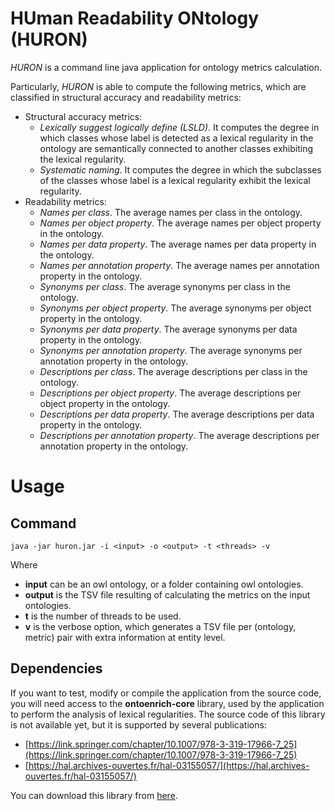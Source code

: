 # HUman Readability ONtology (HURON)
*HURON* is a command line java application for ontology metrics calculation.

Particularly, *HURON* is able to compute the following metrics, which are classified in structural accuracy and readability metrics:

- Structural accuracy metrics:
    - *Lexically suggest logically define (LSLD)*. It computes the degree in which classes whose label is detected as a lexical regularity in the ontology are semantically connected to another classes exhibiting the lexical regularity.
    - *Systematic naming*. It computes the degree in which the subclasses of the classes whose label is a lexical regularity exhibit the lexical regularity.
- Readability metrics:
    - *Names per class*. The average names per class in the ontology.
    - *Names per object property*. The average names per object property in the ontology.
    - *Names per data property*. The average names per data property in the ontology.
    - *Names per annotation property*. The average names per annotation property in the ontology.
    - *Synonyms per class*. The average synonyms per class in the ontology.
    - *Synonyms per object property*. The average synonyms per object property in the ontology.
    - *Synonyms per data property*. The average synonyms per data property in the ontology.
    - *Synonyms per annotation property*. The average synonyms per annotation property in the ontology.
    - *Descriptions per class*. The average descriptions per class in the ontology.
    - *Descriptions per object property*. The average descriptions per object property in the ontology.
    - *Descriptions per data property*. The average descriptions per data property in the ontology.
    - *Descriptions per annotation property*. The average descriptions per annotation property in the ontology.



# Usage
## Command
`java -jar huron.jar -i <input> -o <output> -t <threads> -v`

Where

- **input** can be an owl ontology, or a folder containing owl ontologies.
- **output** is the TSV file resulting of calculating the metrics on the input ontologies.
- **t** is the number of threads to be used.
- **v** is the verbose option, which generates a TSV file per (ontology, metric) pair with extra information at entity level.

## Dependencies
If you want to test, modify or compile the application from the source code, you will need access to the **ontoenrich-core** library, used by the application to perform the analysis of lexical regularities. The source code of this library is not available yet, but it is supported by several publications:

- [https://link.springer.com/chapter/10.1007/978-3-319-17966-7_25](https://link.springer.com/chapter/10.1007/978-3-319-17966-7_25)
- [https://hal.archives-ouvertes.fr/hal-03155057/](https://hal.archives-ouvertes.fr/hal-03155057/)

You can download this library from [here](https://semantics.inf.um.es/ontology-metrics-libs/ontoenrich-core-2.0.0-SNAPSHOT.jar).
